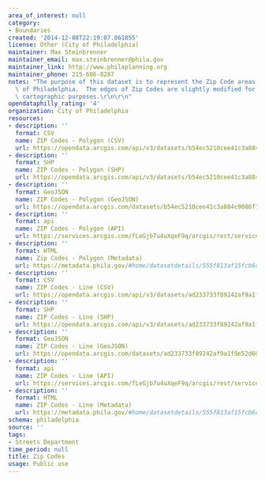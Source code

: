 ```yaml
---
area_of_interest: null
category:
- Boundaries
created: '2014-12-08T22:19:07.861855'
license: Other (City of Philadelphia)
maintainer: Max Steinbrenner
maintainer_email: max.steinbrenner@phila.gov
maintainer_link: http://www.philaplanning.org
maintainer_phone: 215-686-8287
notes: "The purpose of this dataset is to represent the Zip Code areas for the City\
  \ of Philadelphia.  The edges of Zip Codes are slightly modified for logical and\
  \ cartographic purposes.\r\n\r\n"
opendataphilly_rating: '4'
organization: City of Philadelphia
resources:
- description: ''
  format: CSV
  name: ZIP Codes - Polygon (CSV)
  url: https://opendata.arcgis.com/api/v3/datasets/b54ec5210cee41c3a884c9086f7af1be_0/downloads/data?format=csv&spatialRefId=4326
- description: ''
  format: SHP
  name: ZIP Codes - Polygon (SHP)
  url: https://opendata.arcgis.com/api/v3/datasets/b54ec5210cee41c3a884c9086f7af1be_0/downloads/data?format=shp&spatialRefId=4326
- description: ''
  format: GeoJSON
  name: ZIP Codes - Polygon (GeoJSON)
  url: https://opendata.arcgis.com/datasets/b54ec5210cee41c3a884c9086f7af1be_0.geojson
- description: ''
  format: api
  name: ZIP Codes - Polygon (API)
  url: https://services.arcgis.com/fLeGjb7u4uXqeF9q/arcgis/rest/services/Zipcodes_Poly/FeatureServer/0/query?outFields=*&where=1%3D1
- description: ''
  format: HTML
  name: Zip Codes - Polygon (Metadata)
  url: https://metadata.phila.gov/#home/datasetdetails/555f813af15fcb6c6ed44153/representationdetails/5589aa52b80410802d7e643b/
- description: ''
  format: CSV
  name: ZIP Codes - Line (CSV)
  url: https://opendata.arcgis.com/api/v3/datasets/ad233733f89242af9a1f9e52d60d1e4e_0/downloads/data?format=csv&spatialRefId=4326
- description: ''
  format: SHP
  name: ZIP Codes - Line (SHP)
  url: https://opendata.arcgis.com/api/v3/datasets/ad233733f89242af9a1f9e52d60d1e4e_0/downloads/data?format=shp&spatialRefId=4326
- description: ''
  format: GeoJSON
  name: ZIP Codes - Line (GeoJSON)
  url: https://opendata.arcgis.com/datasets/ad233733f89242af9a1f9e52d60d1e4e_0.geojson
- description: ''
  format: api
  name: ZIP Codes - Line (API)
  url: https://services.arcgis.com/fLeGjb7u4uXqeF9q/arcgis/rest/services/Zipcodes_Arc/FeatureServer/0/query?outFields=*&where=1%3D1
- description: ''
  format: HTML
  name: ZIP Codes - Line (Metadata)
  url: https://metadata.phila.gov/#home/datasetdetails/555f813af15fcb6c6ed44153/representationdetails/5571b1cae4fb1d91393c21cc/
schema: philadelphia
source: ''
tags:
- Streets Department
time_period: null
title: Zip Codes
usage: Public use
---
```

